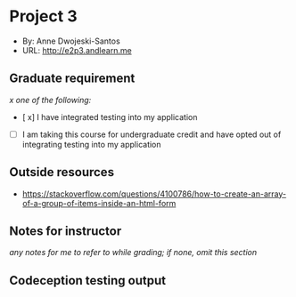  

# Project 3
+ By: Anne Dwojeski-Santos
+ URL: <http://e2p3.andlearn.me>

## Graduate requirement
*x one of the following:*
+ [ x] I have integrated testing into my application
+ [ ] I am taking this course for undergraduate credit and have opted out of integrating testing into my application

## Outside resources
+ https://stackoverflow.com/questions/4100786/how-to-create-an-array-of-a-group-of-items-inside-an-html-form

## Notes for instructor
*any notes for me to refer to while grading; if none, omit this section*

## Codeception testing output




